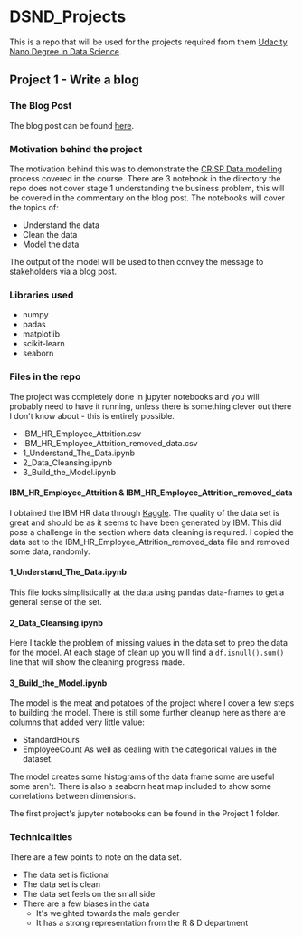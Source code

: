 # DSND_Projects

This is a repo that will be used for the projects required from them [Udacity Nano Degree in Data Science](https://www.udacity.com/course/data-scientist-nanodegree--nd025?utm_source=gsem_brand&utm_medium=ads_n&utm_campaign=8301633066_c&utm_term=85414326876&utm_keyword=udacity%20data%20science%20nanodegree_e&gclid=EAIaIQobChMIqq6P6Nug6wIVSOztCh3AvQGCEAAYAiAAEgJeifD_BwE).


## Project 1 - Write a blog

### The Blog Post
The blog post can be found [here](https://lunkwillandfook.dev/2020/08/17/are-you-in-sales-or-hr-chances-are-you-might-be-leaving-your-job/).

### Motivation behind the project
The motivation behind this was to demonstrate the [CRISP Data modelling](https://en.wikipedia.org/wiki/Cross-industry_standard_process_for_data_mining) process covered in the course. There are 3 notebook in the directory the repo does not cover stage 1 understanding the business problem, this will be covered in the commentary on the blog post. The notebooks will cover the topics of:

* Understand the data
* Clean the data
* Model the data

The output of the model will be used to then convey the message to stakeholders via a blog post.

### Libraries used

* numpy
* padas
* matplotlib
* scikit-learn
* seaborn

### Files in the repo
The project was completely done in jupyter notebooks and you will probably need to have it running, unless there is something clever out there I don't know about - this is entirely possible.

* IBM_HR_Employee_Attrition.csv
* IBM_HR_Employee_Attrition_removed_data.csv
* 1_Understand_The_Data.ipynb
* 2_Data_Cleansing.ipynb
* 3_Build_the_Model.ipynb

#### IBM_HR_Employee_Attrition & IBM_HR_Employee_Attrition_removed_data
I obtained the IBM HR data through [Kaggle](https://www.kaggle.com/pavansubhasht/ibm-hr-analytics-attrition-dataset).
The quality of the data set is great and should be as it seems to have been generated by IBM. This did pose a challenge in the section where data cleaning is required. I copied the data set to the IBM_HR_Employee_Attrition_removed_data file and removed some data, randomly.

#### 1_Understand_The_Data.ipynb
This file looks simplistically at the data using pandas data-frames to get a general sense of the set.

#### 2_Data_Cleansing.ipynb
Here I tackle the problem of missing values in the data set to prep the data for the model. At each stage of clean up you will find a `df.isnull().sum()` line that will show the cleaning progress made.

#### 3_Build_the_Model.ipynb
The model is the meat and potatoes of the project where I cover a few steps to building the model. There is still some further cleanup here as there are columns that added very little value:
* StandardHours
* EmployeeCount
As well as dealing with the categorical values in the dataset.

The model creates some histograms of the data frame some are useful some aren't. There is also a seaborn heat map included to show some correlations between dimensions.

The first project's jupyter notebooks can be found in the Project 1 folder.

### Technicalities
There are a few points to note on the data set.

* The data set is fictional
* The data set is clean
* The data set feels on the small side
* There are a few biases in the data
  - It's weighted towards the male gender
  - It has a strong representation from the R & D department
  
